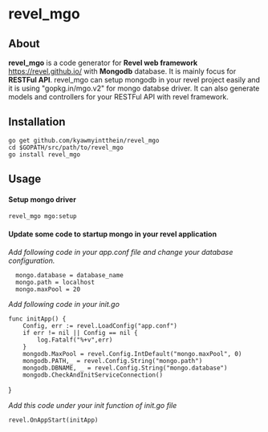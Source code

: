 # **revel_mgo**

## About
  **revel_mgo** is a code generator for **Revel web framework** https://revel.github.io/ with **Mongodb** database.
  It is mainly focus for **RESTFul API**. 
  revel_mgo can setup mongodb in your revel project easily and it is using "gopkg.in/mgo.v2" for mongo databse driver.
  It can also generate models and controllers for your RESTFul API with revel framework. 

## Installation
    go get github.com/kyawmyintthein/revel_mgo
    cd $GOPATH/src/path/to/revel_mgo
    go install revel_mgo

  

## Usage
#### Setup mongo driver
    revel_mgo mgo:setup

#### Update some code to startup mongo in your revel application   
  *Add following code in your app.conf file and change your database configuration.*
   
      mongo.database = database_name
	  mongo.path = localhost
	  mongo.maxPool = 20
	  
*Add following code in your init.go*

	func initApp() {
		Config, err := revel.LoadConfig("app.conf")
		if err != nil || Config == nil {
			log.Fatalf("%+v",err)
		}
		mongodb.MaxPool = revel.Config.IntDefault("mongo.maxPool", 0)
		mongodb.PATH,_ = revel.Config.String("mongo.path")
		mongodb.DBNAME, _ = revel.Config.String("mongo.database")
		mongodb.CheckAndInitServiceConnection()
}

*Add this code under your init function of init.go file*

	revel.OnAppStart(initApp)

